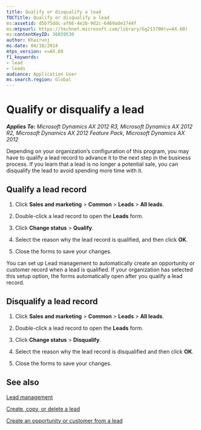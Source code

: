 ```yaml
---
title: Qualify or disqualify a lead
TOCTitle: Qualify or disqualify a lead
ms:assetid: d5b75ddc-af66-4e2b-9d2c-6469ade1744f
ms:mtpsurl: https://technet.microsoft.com/library/Gg213700(v=AX.60)
ms:contentKeyID: 36059530
author: Khairunj
ms.date: 04/18/2014
mtps_version: v=AX.60
f1_keywords:
- lead
- leads
audience: Application User
ms.search.region: Global
---
```


# Qualify or disqualify a lead 


_**Applies To:** Microsoft Dynamics AX 2012 R3, Microsoft Dynamics AX 2012 R2, Microsoft Dynamics AX 2012 Feature Pack, Microsoft Dynamics AX 2012_

Depending on your organization’s configuration of this program, you may have to qualify a lead record to advance it to the next step in the business process. If you learn that a lead is no longer a potential sale, you can disqualify the lead to avoid spending more time with it.

## Qualify a lead record

1.  Click **Sales and marketing** \> **Common** \> **Leads** \> **All leads**.

2.  Double-click a lead record to open the **Leads** form.

3.  Click **Change status** \> **Qualify**.

4.  Select the reason why the lead record is qualified, and then click **OK**.

5.  Close the forms to save your changes.

You can set up Lead management to automatically create an opportunity or customer record when a lead is qualified. If your organization has selected this setup option, the forms automatically open after you qualify a lead record.

## Disqualify a lead record

1.  Click **Sales and marketing** \> **Common** \> **Leads** \> **All leads**.

2.  Double-click a lead record to open the **Leads** form.

3.  Click **Change status** \> **Disqualify**.

4.  Select the reason why the lead record is disqualified and then click **OK**.

5.  Close the forms to save your changes.

## See also

[Lead management](lead-management.md)

[Create, copy, or delete a lead](create-copy-or-delete-a-lead.md)

[Create an opportunity or customer from a lead](create-an-opportunity-or-customer-from-a-lead.md)

  


